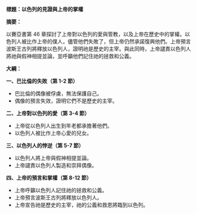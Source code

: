 **標題：以色列的見證與上帝的掌權**

**摘要：**

以賽亞書第 46 章探討了上帝對以色列的愛與管教，以及上帝在歷史中的掌權。以色列人被比作上帝的僕人，儘管他們失敗了，但上帝仍然承諾復興他們。上帝預言波斯王古列將釋放以色列人，證明祂是歷史的主宰。與此同時，上帝譴責以色列人將祂與假神相提並論，並呼籲他們記住祂的拯救和公義。

**大綱：**

**一、巴比倫的失敗（第 1-2 節）**
* 巴比倫的偶像被俘虜，無法保護自己。
* 偶像的預言失效，證明它們不是歷史的主宰。

**二、上帝對以色列的愛（第 3-4 節）**
* 上帝從以色列人出生到年老都承擔著他們。
* 以色列人被比作上帝心愛的兒女。

**三、以色列人的悖逆（第 5-7 節）**
* 以色列人將上帝與假神相提並論。
* 上帝譴責以色列人製造和崇拜偶像。

**四、上帝的預言和掌權（第 8-12 節）**
* 上帝呼籲以色列人記住祂的拯救和公義。
* 上帝預言波斯王古列將釋放以色列人。
* 上帝宣告祂是歷史的主宰，祂的公義和救恩將臨到以色列。